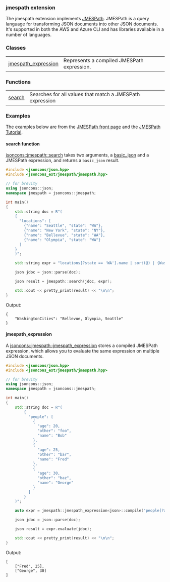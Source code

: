 ### jmespath extension

The jmespath extension implements [JMESPath](https://jmespath.org/). JMESPath is a query language 
for transforming JSON documents into other JSON documents.
It's supported in both the AWS and Azure CLI and has libraries available in a number of languages.

### Classes
<table border="0">
  <tr>
    <td><a href="jmespath_expression.md">jmespath_expression</a></td>
    <td>Represents a compiled JMESPath expression.</td> 
  </tr>
</table>

### Functions

<table border="0">
  <tr>
    <td><a href="search.md">search</a></td>
    <td>Searches for all values that match a JMESPath expression</td> 
  </tr>
</table>
    
### Examples

The examples below are from the [JMESPath front page](https://jmespath.org/) and the [JMESPath Tutorial](https://jmespath.org/tutorial.html).

#### search function

[jsoncons::jmespath::search](search.md) takes two arguments, a [basic_json](../basic_json.md) 
and a JMESPath expression, and returns a `basic_json` result.

```c++
#include <jsoncons/json.hpp>
#include <jsoncons_ext/jmespath/jmespath.hpp>

// for brevity
using jsoncons::json; 
namespace jmespath = jsoncons::jmespath;

int main() 
{
    std::string doc = R"(
    {
      "locations": [
        {"name": "Seattle", "state": "WA"},
        {"name": "New York", "state": "NY"},
        {"name": "Bellevue", "state": "WA"},
        {"name": "Olympia", "state": "WA"}
      ]
    }        
    )";

    std::string expr = "locations[?state == 'WA'].name | sort(@) | {WashingtonCities: join(', ', @)}";

    json jdoc = json::parse(doc);

    json result = jmespath::search(jdoc, expr);

    std::cout << pretty_print(result) << "\n\n";
}
```
Output:
```
{
    "WashingtonCities": "Bellevue, Olympia, Seattle"
}
```

#### jmespath_expression

A [jsoncons::jmespath::jmespath_expression](jmespath_expression.md) 
stores a compiled JMESPath expression, which allows you to 
evaluate the same expression on multiple JSON documents.

```c++
#include <jsoncons/json.hpp>
#include <jsoncons_ext/jmespath/jmespath.hpp>

// for brevity
using jsoncons::json; 
namespace jmespath = jsoncons::jmespath;

int main()
{ 
    std::string doc = R"(
        {
          "people": [
            {
              "age": 20,
              "other": "foo",
              "name": "Bob"
            },
            {
              "age": 25,
              "other": "bar",
              "name": "Fred"
            },
            {
              "age": 30,
              "other": "baz",
              "name": "George"
            }
          ]
        }        
    )";

    auto expr = jmespath::jmespath_expression<json>::compile("people[?age > `20`].[name, age]");

    json jdoc = json::parse(doc);

    json result = expr.evaluate(jdoc);

    std::cout << pretty_print(result) << "\n\n";
}
```
Output:
```
[
    ["Fred", 25],
    ["George", 30]
]
```

